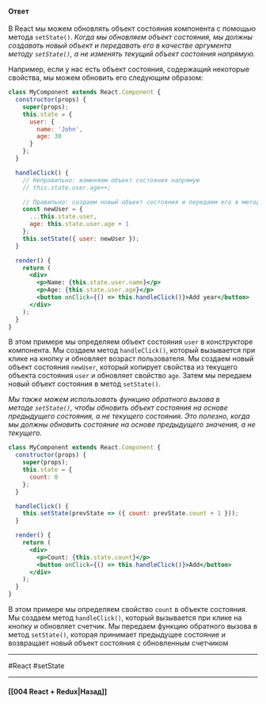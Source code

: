 #### Ответ

В React мы можем обновлять объект состояния компонента с помощью метода `setState()`. *Когда мы обновляем объект состояния, мы должны создавать новый объект и передавать его в качестве аргумента методу `setState()`, а не изменять текущий объект состояния напрямую.*

Например, если у нас есть объект состояния, содержащий некоторые свойства, мы можем обновить его следующим образом:

``` jsx
class MyComponent extends React.Component {
  constructor(props) {
    super(props);
    this.state = {
      user: {
        name: 'John',
        age: 30
      }
    };
  }

  handleClick() {
    // Неправильно: изменяем объект состояния напрямую
    // this.state.user.age++;

    // Правильно: создаем новый объект состояния и передаем его в метод setState()
    const newUser = {
      ...this.state.user,
      age: this.state.user.age + 1
    };
    this.setState({ user: newUser });
  }

  render() {
    return (
      <div>
        <p>Name: {this.state.user.name}</p>
        <p>Age: {this.state.user.age}</p>
        <button onClick={() => this.handleClick()}>Add year</button>
      </div>
    );
  }
}
```

В этом примере мы определяем объект состояния `user` в конструкторе компонента. Мы создаем метод `handleClick()`, который вызывается при клике на кнопку и обновляет возраст пользователя. Мы создаем новый объект состояния `newUser`, который копирует свойства из текущего объекта состояния `user` и обновляет свойство `age`. Затем мы передаем новый объект состояния в метод `setState()`.

*Мы также можем использовать функцию обратного вызова в методе `setState()`, чтобы обновить объект состояния на основе предыдущего состояния, а не текущего состояния. Это полезно, когда мы должны обновить состояние на основе предыдущего значения, а не текущего.*

``` jsx
class MyComponent extends React.Component {
  constructor(props) {
    super(props);
    this.state = {
      count: 0
    };
  }

  handleClick() {
    this.setState(prevState => ({ count: prevState.count + 1 }));
  }

  render() {
    return (
      <div>
        <p>Count: {this.state.count}</p>
        <button onClick={() => this.handleClick()}>Add</button>
      </div>
    );
  }
}
```

В этом примере мы определяем свойство `count` в объекте состояния. Мы создаем метод `handleClick()`, который вызывается при клике на кнопку и обновляет счетчик. Мы передаем функцию обратного вызова в метод `setState()`, которая принимает предыдущее состояние и возвращает новый объект состояния с обновленным счетчиком

____
#React #setState 

____

#### [[004 React + Redux|Назад]]